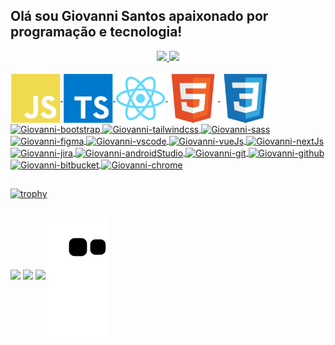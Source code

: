 ## Olá sou Giovanni Santos apaixonado por programação e tecnologia!
<div align="center">
  <a href="https://github.com/giovanni060912">
  <img height="180em" src="https://github-readme-stats.vercel.app/api?username=giovanni060912&show_icons=true&theme=merko&include_all_commits=true&count_private=true"/>
  <img height="180em" src="https://github-readme-stats.vercel.app/api/top-langs/?username=giovanni060912&layout=compact&langs_count=7&theme=merko"/>
</div>
<div style="display: inline_flex"><br>
  <img align="center" alt="Giovanni-Js" height="80" width="80" src="https://raw.githubusercontent.com/devicons/devicon/master/icons/javascript/javascript-plain.svg">
  <img align="center" alt="Giovanni-Ts" height="80" width="80" src="https://raw.githubusercontent.com/devicons/devicon/master/icons/typescript/typescript-plain.svg">
  <img align="center" alt="Giovanni-React" height="80" width="80" src="https://raw.githubusercontent.com/devicons/devicon/master/icons/react/react-original.svg">
  <img align="center" alt="Giovanni-HTML" height="80" width="80" src="https://raw.githubusercontent.com/devicons/devicon/master/icons/html5/html5-original.svg">
  <img align="center" alt="Giovanni-CSS" height="80" width="80" src="https://raw.githubusercontent.com/devicons/devicon/master/icons/css3/css3-original.svg">
  <img align="center" alt="Giovanni-bootstrap" height="80" width="80" src="https://cdn.jsdelivr.net/gh/devicons/devicon/icons/bootstrap/bootstrap-original-wordmark.svg" />
  <img  align="center" alt="Giovanni-tailwindcss" height="80" width="80" src="https://cdn.jsdelivr.net/gh/devicons/devicon/icons/tailwindcss/tailwindcss-original-wordmark.svg" />
  <img align="center" alt="Giovanni-sass" height="80" width="80" src="https://cdn.jsdelivr.net/gh/devicons/devicon/icons/sass/sass-original.svg" />
  <img align="center" alt="Giovanni-figma" height="80" width="80" src="https://cdn.jsdelivr.net/gh/devicons/devicon/icons/figma/figma-original.svg" /> 
  <img align="center" alt="Giovanni-vscode" height="80" width="80" src="https://cdn.jsdelivr.net/gh/devicons/devicon/icons/vscode/vscode-original.svg" />
  <img align="center" alt="Giovanni-vueJs" height="80" width="80" src="https://cdn.jsdelivr.net/gh/devicons/devicon/icons/vuejs/vuejs-original.svg" />
  <img align="center" alt="Giovanni-nextJs" height="80" width="80" src="https://cdn.jsdelivr.net/gh/devicons/devicon/icons/nextjs/nextjs-original-wordmark.svg" />
  <img align="center" alt="Giovanni-jira" height="80" width="80" src="https://cdn.jsdelivr.net/gh/devicons/devicon/icons/jira/jira-original-wordmark.svg" />
  <img align="center" alt="Giovanni-androidStudio" height="80" width="80" src="https://cdn.jsdelivr.net/gh/devicons/devicon/icons/androidstudio/androidstudio-original.svg" />
   <img align="center" alt="Giovanni-git" height="80" width="80" src="https://cdn.jsdelivr.net/gh/devicons/devicon/icons/git/git-original.svg" />
  <img align="center" alt="Giovanni-github" height="80" width="80" src="https://cdn.jsdelivr.net/gh/devicons/devicon/icons/github/github-original-wordmark.svg" />
  <img align="center" alt="Giovanni-bitbucket" height="80" width="80" src="https://cdn.jsdelivr.net/gh/devicons/devicon/icons/bitbucket/bitbucket-original-wordmark.svg" />
   <img align="center" alt="Giovanni-chrome" height="80" width="80" src="https://cdn.jsdelivr.net/gh/devicons/devicon/icons/chrome/chrome-original.svg" />
  
</div>
  
  ##
  [![trophy](https://github-profile-trophy.vercel.app/?username=giovanni060912&theme=onedark&row=2)](https://github.com/ryo-ma/github-profile-trophy)
  ##
 
<div>  
  <a href = "mailto:giovannisantos060912@gmail.com"><img src="https://img.shields.io/badge/-Gmail-%23333?style=for-the-badge&logo=gmail&logoColor=white" target="_blank"></a>
  <a href="https://www.linkedin.com/in/giovanni-santos-26b645195" target="_blank"><img src="https://img.shields.io/badge/-LinkedIn-%230077B5?style=for-the-badge&logo=linkedin&logoColor=white" target="_blank"></a> 
  <a href="http://api.whatsapp.com/send?1=pt_BR&phone=5511981951031" target="_blank"><img src="https://img.shields.io/badge/WhatsApp-25D366?style=for-the-badge&logo=whatsapp&logoColor=white" target="_blank"></a> 

<picture align="center">
  <source media="(prefers-color-scheme: dark)" srcset="https://raw.githubusercontent.com/giovanni060912/giovanni060912/output/github-contribution-grid-snake-dark.svg">
  <source media="(prefers-color-scheme: light)" srcset="https://raw.githubusercontent.com/giovanni060912/giovanni060912/output/github-contribution-grid-snake-dark.svg">
  <img align="center" alt="github contribution grid snake animation" src="https://raw.githubusercontent.com/giovanni060912/giovanni060912/output/github-contribution-grid-snake.svg">
</picture>
  
</div>
